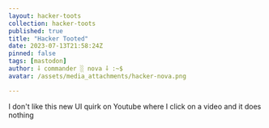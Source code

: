 ```yaml
---
layout: hacker-toots
collection: hacker-toots
published: true
title: "Hacker Tooted"
date: 2023-07-13T21:58:24Z
pinned: false
tags: [mastodon]
author: ⸸ commander ░ nova ⸸ :~$
avatar: /assets/media_attachments/hacker-nova.png

---
```


<p>I don&#39;t like this new UI quirk on Youtube where I click on a video and it does nothing</p>


